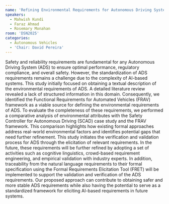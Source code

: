 ```yaml
---
name: 'Refining Environmental Requirements for Autonomous Driving Systems: Leveraging the FRAV Framework'
speakers:
  - Mahwish Kundi
  - Faraz Ahmad
  - Rosemary Monahan
room: 'DSN2025'
categories:
  - Autonomous Vehicles
  - 'Chair: David Pereira'
---
```


Safety and reliability requirements are fundamental for any
Autonomous Driving System (ADS) to ensure optimal
performance, regulatory compliance, and overall safety.
However, the standardization of ADS requirements remains a
challenge due to the complexity of AI-based systems. This
study initially focused on obtaining a textual description
of the environmental requirements of ADS. A detailed
literature review revealed a lack of structured information
in this domain. Consequently, we identified the Functional
Requirements for Automated Vehicles (FRAV) framework as a
viable source for defining the environmental requirements
of ADS.
To evaluate the completeness of these requirements, we
performed a comparative analysis of environmental
attributes with the Safety Controller for Autonomous
Driving (SCAD) case study and the FRAV framework.  This
comparison highlights how existing formal approaches
address real-world environmental factors and identifies
potential gaps that need further refinement.
This study initiates the verification and validation
process for ADS through the elicitation of relevant
requirements.  In the future, these requirements will be
further refined by adopting a set of activities such as
cognitive linguistics, crowd-based requirement engineering,
and empirical validation with industry experts. In
addition, traceability from the natural language
requirements to their formal specification using the Formal
Requirements Elicitation Tool (FRET) will be implemented to
support the validation and verification of the ADS
requirements. Our proposed approach can contribute to
obtaining safer and more stable ADS requirements while also
having the potential to serve as a standardized framework
for eliciting AI-based requirements in future systems.
